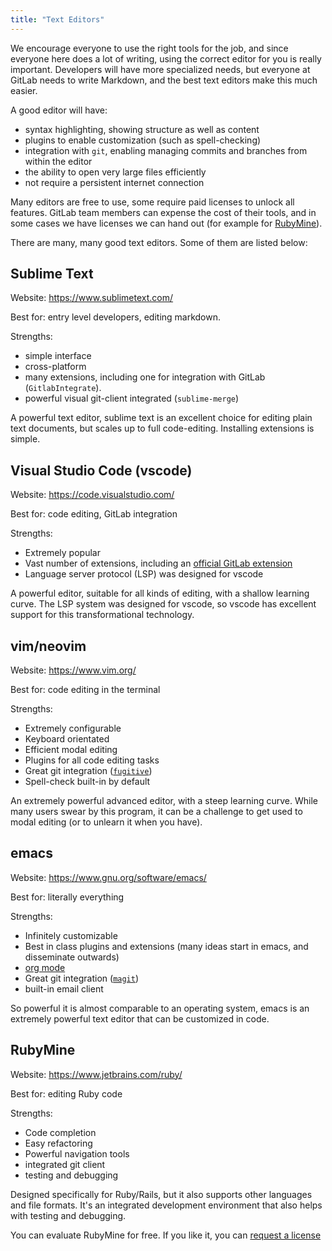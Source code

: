 ```yaml
---
title: "Text Editors"
---
```


We encourage everyone to use the right tools for the job, and since everyone here does a lot of writing, using the
correct editor for you is really important. Developers will have more specialized needs, but everyone at GitLab needs
to write Markdown, and the best text editors make this much easier.

A good editor will have:

- syntax highlighting, showing structure as well as content
- plugins to enable customization (such as spell-checking)
- integration with `git`, enabling managing commits and branches from within the editor
- the ability to open very large files efficiently
- not require a persistent internet connection

Many editors are free to use, some require paid licenses to unlock all features.
GitLab team members can expense the cost of their tools, and in some cases we
have licenses we can hand out (for example for [RubyMine](#rubymine)).

There are many, many good text editors. Some of them are listed below:

## Sublime Text

Website: https://www.sublimetext.com/

Best for: entry level developers, editing markdown.

Strengths:

- simple interface
- cross-platform
- many extensions, including one for integration with GitLab (`GitlabIntegrate`).
- powerful visual git-client integrated (`sublime-merge`)

A powerful text editor, sublime text is an excellent choice for editing plain text documents, but scales
up to full code-editing. Installing extensions is simple.

## Visual Studio Code (vscode)

Website: https://code.visualstudio.com/

Best for: code editing, GitLab integration

Strengths:

- Extremely popular
- Vast number of extensions, including an [official GitLab extension](https://marketplace.visualstudio.com/items?itemName=gitlab.gitlab-workflow)
- Language server protocol (LSP) was designed for vscode

A powerful editor, suitable for all kinds of editing, with a shallow learning curve. The LSP system was
designed for vscode, so vscode has excellent support for this transformational technology.

## vim/neovim

Website: https://www.vim.org/

Best for: code editing in the terminal

Strengths:

- Extremely configurable
- Keyboard orientated
- Efficient modal editing
- Plugins for all code editing tasks
- Great git integration ([`fugitive`](https://github.com/tpope/vim-fugitive))
- Spell-check built-in by default

An extremely powerful advanced editor, with a steep learning curve. While many users swear by this program,
it can be a challenge to get used to modal editing (or to unlearn it when you have).

## emacs

Website: https://www.gnu.org/software/emacs/

Best for: literally everything

Strengths:

- Infinitely customizable
- Best in class plugins and extensions (many ideas start in emacs, and disseminate outwards)
- [org mode](https://orgmode.org/)
- Great git integration ([`magit`](https://magit.vc/))
- built-in email client

So powerful it is almost comparable to an operating system, emacs is an extremely powerful text editor that
can be customized in code.

## RubyMine

Website: https://www.jetbrains.com/ruby/

Best for: editing Ruby code

Strengths:

- Code completion
- Easy refactoring
- Powerful navigation tools
- integrated git client
- testing and debugging

Designed specifically for Ruby/Rails, but it also supports other languages and
file formats. It's an integrated development environment that also helps with
testing and debugging.

You can evaluate RubyMine for free. If you like it, you can [request a license](/handbook/tools-and-tips/other-apps/#jetbrains)
